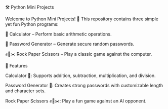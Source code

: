 🛠️ Python Mini Projects

Welcome to Python Mini Projects! 🚀 This repository contains three simple yet fun Python programs:

🧮 Calculator – Perform basic arithmetic operations.

🔑 Password Generator – Generate secure random passwords.

✊📄✂️ Rock Paper Scissors – Play a classic game against the computer.

📌 Features

Calculator 🧮: Supports addition, subtraction, multiplication, and division.

Password Generator 🔑: Creates strong passwords with customizable length and character sets.

Rock Paper Scissors ✊📄✂️: Play a fun game against an AI opponent.

